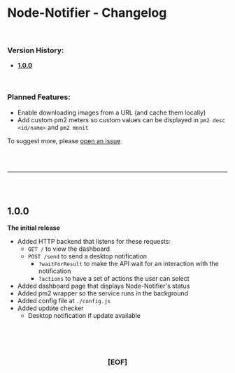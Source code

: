 # Node-Notifier - Changelog

<br>

### Version History:

- **[1.0.0](#100)**

<br>

### Planned Features:
- Enable downloading images from a URL (and cache them locally)
- Add custom pm2 meters so custom values can be displayed in `pm2 desc <id/name>` and `pm2 monit`
  
To suggest more, please [open an issue](https://github.com/Sv443/Node-Notifier/issues/new)

<br><br>

---

<br><br>

## 1.0.0
**The initial release**  
  
- Added HTTP backend that listens for these requests:
    - `GET /` to view the dashboard
    - `POST /send` to send a desktop notification
        - `?waitForResult` to make the API wait for an interaction with the notification
        - `?actions` to have a set of actions the user can select
- Added dashboard page that displays Node-Notifier's status
    <!-- - Added notification log to dashboard -->
- Added pm2 wrapper so the service runs in the background
- Added config file at `./config.js`
- Added update checker
    <!-- - Update instructions in dashboard -->
    - Desktop notification if update available
<!-- - Added video example -->

<br><br><br>

<div style="text-align:center;" align="center">

### [EOF]

</div>